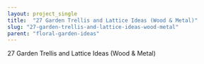 ```yaml
---
layout: project_single
title:  "27 Garden Trellis and Lattice Ideas (Wood & Metal)"
slug: "27-garden-trellis-and-lattice-ideas-wood-metal"
parent: "floral-garden-ideas"
---
```

27 Garden Trellis and Lattice Ideas (Wood & Metal)